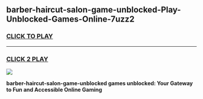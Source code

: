 
## barber-haircut-salon-game-unblocked-Play-Unblocked-Games-Online-7uzz2
<h3>
<a href="https://premium76.site?title=barber-haircut-salon-game-unblocked&ref=25A">CLICK TO PLAY</a></h3>
<hr>

<h3>
<a href="https://premium76.site?title=barber-haircut-salon-game-unblocked&ref=25A">CLICK 2 PLAY</a>
  
</h3>

<a href="https://premium76.site?title=barber-haircut-salon-game-unblocked&ref=25A"><img src="https://clearcache.store/games.png"></a>


**barber-haircut-salon-game-unblocked games unblocked: Your Gateway to Fun and Accessible Online Gaming**
